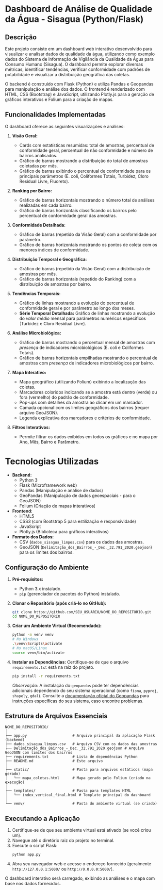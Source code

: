 # Dashboard de Análise de Qualidade da Água - Sisagua (Python/Flask)

## Descrição

Este projeto consiste em um dashboard web interativo desenvolvido para visualizar e analisar dados de qualidade da água, utilizando como exemplo dados do Sistema de Informação de Vigilância da Qualidade da Água para Consumo Humano (Sisagua). O dashboard permite explorar diversas métricas, identificar tendências, verificar conformidade com padrões de potabilidade e visualizar a distribuição geográfica das coletas.

O backend é construído com Flask (Python) e utiliza Pandas e Geopandas para manipulação e análise dos dados. O frontend é renderizado com HTML, CSS (Bootstrap) e JavaScript, utilizando Plotly.js para a geração de gráficos interativos e Folium para a criação de mapas.

## Funcionalidades Implementadas

O dashboard oferece as seguintes visualizações e análises:

1.  **Visão Geral:**
    *   Cards com estatísticas resumidas: total de amostras, percentual de conformidade geral, percentual de não conformidade e número de bairros analisados.
    *   Gráfico de barras mostrando a distribuição do total de amostras coletadas por mês.
    *   Gráfico de barras exibindo o percentual de conformidade para os principais parâmetros (E. coli, Coliformes Totais, Turbidez, Cloro Residual Livre, Fluoreto).

2.  **Ranking por Bairro:**
    *   Gráfico de barras horizontais mostrando o número total de análises realizadas em cada bairro.
    *   Gráfico de barras horizontais classificando os bairros pelo percentual de conformidade geral das amostras.

3.  **Conformidade Detalhada:**
    *   Gráfico de barras (repetido da Visão Geral) com a conformidade por parâmetro.
    *   Gráfico de barras horizontais mostrando os pontos de coleta com os menores índices de conformidade.

4.  **Distribuição Temporal e Geográfica:**
    *   Gráfico de barras (repetido da Visão Geral) com a distribuição de amostras por mês.
    *   Gráfico de barras horizontais (repetido do Ranking) com a distribuição de amostras por bairro.

5.  **Tendências Temporais:**
    *   Gráfico de linhas mostrando a evolução do percentual de conformidade geral e por parâmetro ao longo dos meses.
    *   **Série Temporal Detalhada:** Gráfico de linhas mostrando a evolução do *valor médio* mensal para parâmetros numéricos específicos (Turbidez e Cloro Residual Livre).

6.  **Análise Microbiológica:**
    *   Gráfico de barras mostrando o percentual mensal de amostras com *presença* de indicadores microbiológicos (E. coli e Coliformes Totais).
    *   Gráfico de barras horizontais empilhadas mostrando o percentual de amostras com *presença* de indicadores microbiológicos por bairro.

7.  **Mapa Interativo:**
    *   Mapa geográfico (utilizando Folium) exibindo a localização das coletas.
    *   Marcadores coloridos indicando se a amostra está dentro (verde) ou fora (vermelho) do padrão de conformidade.
    *   Pop-ups com detalhes da amostra ao clicar em um marcador.
    *   Camada opcional com os limites geográficos dos bairros (requer arquivo GeoJSON).
    *   Legenda explicativa dos marcadores e critérios de conformidade.

8.  **Filtros Interativos:**
    *   Permite filtrar os dados exibidos em todos os gráficos e no mapa por Ano, Mês, Bairro e Parâmetro.

# Tecnologias Utilizadas

*   **Backend:**
    *   Python 3
    *   Flask (Microframework web)
    *   Pandas (Manipulação e análise de dados)
    *   GeoPandas (Manipulação de dados geoespaciais - para o GeoJSON)
    *   Folium (Criação de mapas interativos)
*   **Frontend:**
    *   HTML5
    *   CSS3 (com Bootstrap 5 para estilização e responsividade)
    *   JavaScript
    *   Plotly.js (Biblioteca para gráficos interativos)
*   **Formato dos Dados:**
    *   CSV (`dados_sisagua_limpos.csv`) para os dados das amostras.
    *   GeoJSON (`Delimitação_dos_Bairros_-_Dec._32.791_2020.geojson`) para os limites dos bairros.

## Configuração do Ambiente

1.  **Pré-requisitos:**
    *   Python 3.x instalado.
    *   `pip` (gerenciador de pacotes do Python) instalado.

2.  **Clonar o Repositório (após criá-lo no GitHub):**
    ```bash
    git clone https://github.com/SEU_USUARIO/NOME_DO_REPOSITORIO.git
    cd NOME_DO_REPOSITORIO
    ```

3.  **Criar um Ambiente Virtual (Recomendado):**
    ```bash
    python -m venv venv
    # No Windows
    .\venv\Scripts\activate
    # No macOS/Linux
    source venv/bin/activate
    ```

4.  **Instalar as Dependências:**
    Certifique-se de que o arquivo `requirements.txt` está na raiz do projeto.
    ```bash
    pip install -r requirements.txt
    ```
    *Observação:* A instalação do `geopandas` pode ter dependências adicionais dependendo do seu sistema operacional (como `fiona`, `pyproj`, `shapely`, `gdal`). Consulte a [documentação oficial do Geopandas](https://geopandas.org/en/stable/getting_started/install.html) para instruções específicas do seu sistema, caso encontre problemas.

## Estrutura de Arquivos Essenciais

```
NOME_DO_REPOSITORIO/
│
├── app.py                     # Arquivo principal da aplicação Flask (backend)
├── dados_sisagua_limpos.csv   # Arquivo CSV com os dados das amostras
├── Delimitação_dos_Bairros_-_Dec._32.791_2020.geojson # Arquivo GeoJSON com limites dos bairros
├── requirements.txt           # Lista de dependências Python
├── README.md                  # Este arquivo
│
├── static/                    # Pasta para arquivos estáticos (mapa gerado)
│   └── mapa_coletas.html      # Mapa gerado pelo Folium (criado na execução)
│
├── templates/                 # Pasta para templates HTML
│   └── index_vertical_final.html # Template principal do dashboard
│
└── venv/                      # Pasta do ambiente virtual (se criado)
```

## Executando a Aplicação

1.  Certifique-se de que seu ambiente virtual está ativado (se você criou um).
2.  Navegue até o diretório raiz do projeto no terminal.
3.  Execute o script Flask:
    ```bash
    python app.py
    ```
4.  Abra seu navegador web e acesse o endereço fornecido (geralmente `http://127.0.0.1:5000/` ou `http://0.0.0.0:5000/`).

O dashboard interativo será carregado, exibindo as análises e o mapa com base nos dados fornecidos.

